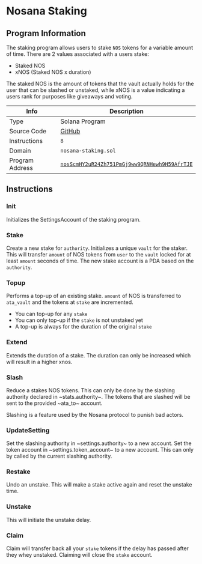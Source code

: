 # Nosana Staking <Badge type="tip" text="mainnet" vertical="middle" />

## Program Information

The staking program allows users to stake `NOS` tokens for a variable amount of time.
There are 2 values associated with a users stake:

- Staked NOS
- xNOS (Staked NOS x duration)

The staked NOS is the amount of tokens that the vault actually holds for the user that can be slashed or unstaked,
while xNOS is a value indicating a users rank for purposes like giveaways and voting.

| Info            | Description                                                                                                                      |
| --------------- | -------------------------------------------------------------------------------------------------------------------------------- |
| Type            | Solana Program                                                                                                                   |
| Source Code     | [GitHub](https://github.com/nosana-ci/nosana-programs)                                                                           |
| Instructions    | `8`                                                                                                                              |
| Domain          | `nosana-staking.sol`                                                                                                             |
| Program Address | [`nosScmHY2uR24Zh751PmGj9ww9QRNHewh9H59AfrTJE`](https://explorer.solana.com/address/nosScmHY2uR24Zh751PmGj9ww9QRNHewh9H59AfrTJE) |

## Instructions

### Init

Initializes the SettingsAccount of the staking program.

### Stake

Create a new stake for `authority`.
Initializes a unique `vault` for the staker.
This will transfer `amount` of NOS tokens from `user` to the `vault` locked for at least `amount` seconds of time.
The new stake account is a PDA based on the `authority`.

### Topup

Performs a top-up of an existing stake.
`amount` of NOS is transferred to `ata_vault` and the tokens at `stake` are incremented.

- You can top-up for any `stake`
- You can only top-up if the `stake` is not unstaked yet
- A top-up is always for the duration of the original `stake`

### Extend

Extends the duration of a stake.
The duration can only be increased which will result in a higher xnos.

### Slash

Reduce a stakes NOS tokens.
This can only be done by the slashing authority declared in ~stats.authority~.
The tokens that are slashed will be sent to the provided ~ata_to~ account.

Slashing is a feature used by the Nosana protocol to punish bad actors.

### UpdateSetting

Set the slashing authority in ~settings.authority~ to a new account.
Set the token account in ~settings.token_account~ to a new account.
This can only by called by the current slashing authority.

### Restake

Undo an unstake. This will make a stake active again and reset the unstake time.

### Unstake

This will initiate the unstake delay.

### Claim

Claim will transfer back all your `stake` tokens if the delay has passed after they whey unstaked.
Claiming will close the `stake` account.
